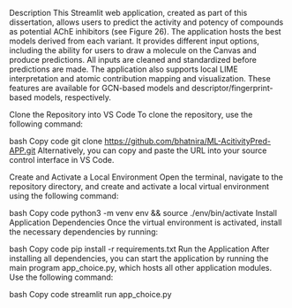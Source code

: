 Description
This Streamlit web application, created as part of this dissertation, allows users to predict the activity and potency of compounds as potential AChE inhibitors (see Figure 26). The application hosts the best models derived from each variant. It provides different input options, including the ability for users to draw a molecule on the Canvas and produce predictions. All inputs are cleaned and standardized before predictions are made. The application also supports local LIME interpretation and atomic contribution mapping and visualization. These features are available for GCN-based models and descriptor/fingerprint-based models, respectively.

Clone the Repository into VS Code
To clone the repository, use the following command:

bash
Copy code
git clone https://github.com/bhatnira/ML-AcitivityPred-APP.git
Alternatively, you can copy and paste the URL into your source control interface in VS Code.

Create and Activate a Local Environment
Open the terminal, navigate to the repository directory, and create and activate a local virtual environment using the following command:

bash
Copy code
python3 -m venv env && source ./env/bin/activate
Install Application Dependencies
Once the virtual environment is activated, install the necessary dependencies by running:

bash
Copy code
pip install -r requirements.txt
Run the Application
After installing all dependencies, you can start the application by running the main program app_choice.py, which hosts all other application modules. Use the following command:

bash
Copy code
streamlit run app_choice.py
